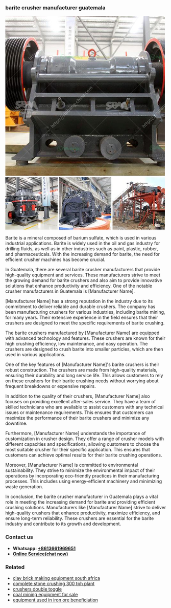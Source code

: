 <h3>barite crusher manufacturer guatemala</h3><img src='1706755439.jpg' alt=''><p>Barite is a mineral composed of barium sulfate, which is used in various industrial applications. Barite is widely used in the oil and gas industry for drilling fluids, as well as in other industries such as paint, plastic, rubber, and pharmaceuticals. With the increasing demand for barite, the need for efficient crusher machines has become crucial.</p><p>In Guatemala, there are several barite crusher manufacturers that provide high-quality equipment and services. These manufacturers strive to meet the growing demand for barite crushers and also aim to provide innovative solutions that enhance productivity and efficiency. One of the notable crusher manufacturers in Guatemala is [Manufacturer Name].</p><p>[Manufacturer Name] has a strong reputation in the industry due to its commitment to deliver reliable and durable crushers. The company has been manufacturing crushers for various industries, including barite mining, for many years. Their extensive experience in the field ensures that their crushers are designed to meet the specific requirements of barite crushing.</p><p>The barite crushers manufactured by [Manufacturer Name] are equipped with advanced technology and features. These crushers are known for their high crushing efficiency, low maintenance, and easy operation. The crushers are designed to crush barite into smaller particles, which are then used in various applications.</p><p>One of the key features of [Manufacturer Name]'s barite crushers is their robust construction. The crushers are made from high-quality materials, ensuring their durability and long service life. This allows customers to rely on these crushers for their barite crushing needs without worrying about frequent breakdowns or expensive repairs.</p><p>In addition to the quality of their crushers, [Manufacturer Name] also focuses on providing excellent after-sales service. They have a team of skilled technicians who are available to assist customers with any technical issues or maintenance requirements. This ensures that customers can maximize the performance of their barite crushers and minimize any downtime.</p><p>Furthermore, [Manufacturer Name] understands the importance of customization in crusher design. They offer a range of crusher models with different capacities and specifications, allowing customers to choose the most suitable crusher for their specific application. This ensures that customers can achieve optimal results for their barite crushing operations.</p><p>Moreover, [Manufacturer Name] is committed to environmental sustainability. They strive to minimize the environmental impact of their operations by incorporating eco-friendly practices in their manufacturing processes. This includes using energy-efficient machinery and minimizing waste generation.</p><p>In conclusion, the barite crusher manufacturer in Guatemala plays a vital role in meeting the increasing demand for barite and providing efficient crushing solutions. Manufacturers like [Manufacturer Name] strive to deliver high-quality crushers that enhance productivity, maximize efficiency, and ensure long-term reliability. These crushers are essential for the barite industry and contribute to its growth and development.</p><h3>Contact us</h3><ul><li><strong>Whatsapp:&nbsp;<a href="https://wa.me/8613661969651">+8613661969651</a></strong></li><li><a href="https://swt.shibang-china.com/?git&amp;zhl&amp;barite crusher manufacturer guatemala"><strong>Online Service(chat now)</strong></a></li></ul><h3>Related</h3><ul><li><a href='clay brick making equipment south africa.md'>clay brick making equipment south africa</a></li><li><a href='complete stone crushing 300 tph plant.md'>complete stone crushing 300 tph plant</a></li><li><a href='crushers double toggle.md'>crushers double toggle</a></li><li><a href='coal mining equipment for sale.md'>coal mining equipment for sale</a></li><li><a href='equipment used in iron ore beneficiation.md'>equipment used in iron ore beneficiation</a></li></ul>